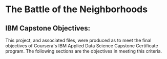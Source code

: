 # The Battle of the Neighborhoods
## IBM Capstone Objectives:
This project, and associated files, were produced as to meet the final objectives of Coursera's IBM Applied Data Science Capstone Certificate program. The following sections are the objectives in meeting this criteria.
